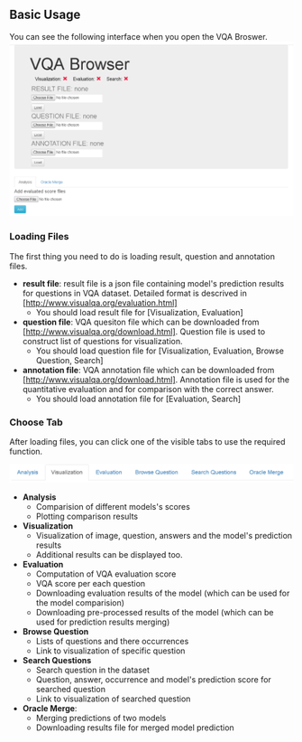 ## Basic Usage

You can see the following interface when you open the VQA Broswer.
![default image](./assets/default.png)

### Loading Files
The first thing you need to do is loading result, question and annotation files.
* **result file**: result file is a json file containing model's prediction results for questions in VQA dataset. 
Detailed format is descrived in [http://www.visualqa.org/evaluation.html]
  * You should load result file for [Visualization, Evaluation]
* **question file**: VQA quesiton file which can be downloaded from [http://www.visualqa.org/download.html].
Question file is used to construct list of questions for visualization.
  * You should load question file for [Visualization, Evaluation, Browse Question, Search]
* **annotation file**: VQA annotation file which can be downloaded from [http://www.visualqa.org/download.html].
Annotation file is used for the quantitative evaluation and for comparison with the correct answer.
  * You should load annotation file for [Evaluation, Search]

### Choose Tab
After loading files, you can click one of the visible tabs to use the required function.

![visible tabs](./assets/visible_tabs.png)

* **Analysis**
  * Comparision of different models's scores
  * Plotting comparison results
* **Visualization**
  * Visualization of image, question, answers and the model's prediction results
  * Additional results can be displayed too.
* **Evaluation**
  * Computation of VQA evaluation score
  * VQA score per each question
  * Downloading evaluation results of the model (which can be used for the model comparision)
  * Downloading pre-processed results of the model (which can be used for prediction results merging)
* **Browse Question**
  * Lists of questions and there occurrences
  * Link to visualization of specific question
* **Search Questions**
  * Search question in the dataset
  * Question, answer, occurrence and model's prediction score for searched question
  * Link to visualization of searched question
* **Oracle Merge**:
  * Merging predictions of two models
  * Downloading results file for merged model prediction
